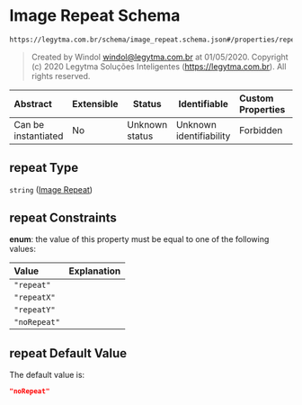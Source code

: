 # Image Repeat Schema

```txt
https://legytma.com.br/schema/image_repeat.schema.json#/properties/repeat
```




> Created by Windol [windol@legytma.com.br](mailto:windol@legytma.com.br) at 01/05/2020.
> Copyright (c) 2020 Legytma Soluções Inteligentes (<https://legytma.com.br>). All rights reserved.
>

| Abstract            | Extensible | Status         | Identifiable            | Custom Properties | Additional Properties | Access Restrictions | Defined In                                                                                      |
| :------------------ | ---------- | -------------- | ----------------------- | :---------------- | --------------------- | ------------------- | ----------------------------------------------------------------------------------------------- |
| Can be instantiated | No         | Unknown status | Unknown identifiability | Forbidden         | Allowed               | none                | [decoration_image.schema.json\*](../schema/decoration_image.schema.json "open original schema") |

## repeat Type

`string` ([Image Repeat](decoration_image-properties-image-repeat.md))

## repeat Constraints

**enum**: the value of this property must be equal to one of the following values:

| Value        | Explanation |
| :----------- | ----------- |
| `"repeat"`   |             |
| `"repeatX"`  |             |
| `"repeatY"`  |             |
| `"noRepeat"` |             |

## repeat Default Value

The default value is:

```json
"noRepeat"
```

